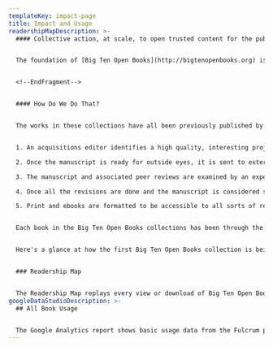 ```yaml
---
templateKey: impact-page
title: Impact and Usage
readershipMapDescription: >-
  #### Collective action, at scale, to open trusted content for the public good.


  The foundation of [Big Ten Open Books](http://bigtenopenbooks.org) is collective action including the partnership between university presses and libraries to develop the program’s model, as well as the multi-press collaboration that populates the content. At scale is our aspiration to develop a programmatic, sustainable approach to our work that mirrors the size and impact of our member institutions. To open is the work to create open-access editions that can be read and reused by anyone, anywhere. Trusted content describes the rigorous selection and quality certification process that every title in this collection has undergone. For the public good is one of the north star ideals for the libraries of the Big Ten Academic Alliance. We have a commitment to contribute to building a just, trustworthy, scalable, and sustainable open knowledge ecosystem in order to advance open, more equitable scholarship.


  <!--EndFragment-->


  #### H﻿ow Do We Do That?


  The works in these collections have all been previously published by these presses and have undergone a rigorous selection and quality certification process that allows readers and users of this collection to trust the veracity of the content made available. The exact details of the process depend on the type of book, but usually involve the following steps.


  1. A﻿n acquisitions editor identifies a high quality, interesting project and works with the author to prepare their manuscript for consideration. They work with other experts such as fellow acquisition editors and series editors - scholars with expertise in the field.

  2. O﻿nce the manuscript is ready for outside eyes, it is sent to external experts in the subject matter who conduct a peer review process. They receive honoraria in return for detailed reviews - often several pages in length. The reviewers either do or do not know the identity of the author, but the author never knows the identity of the reviewers unless they opt to waive their anonymity. The presses follow the Association of University Presses ["Best Practices for Peer Review﻿."](https://peerreview.up.hcommons.org/)

  3. T﻿he manuscript and associated peer reviews are examined by an expert editorial board of faculty members at the parent institution of the university press. These experts are selected because of their commitment to academic integrity and are usually the final decision-makers who determine whether the project is accepted for publication. They may require additional rounds of revision and review. Very rarely is a project accepted for publication without additional requests for revision from the editorial board.

  4. O﻿nce all the revisions are done and the manuscript is considered satisfactory for production by the acquisitions editor, it is "transmitted" to the production department of the press. At this point, expert copyeditors and designers take over. Copyediting is an extension of the acquisitions editorial process and involves experts staff checking the work for quality and consistency - making many changes to ensure the book can be the best it can be.

  5. P﻿rint and ebooks are formatted to be accessible to all sorts of readers. A poorly designed print book will not satisfy a reader if images cannot be interpreted or text is not properly rendered. Similarly, a screen reader will not be able to understand an ebook that includes coding errors or does not contain image descriptions.


  E﻿ach book in the Big Ten Open Books collections has been through the hands of multiple experts before it reaches the reader. On average, it costs around $20,000 to produce the first copy of a university press book - a number that is not surprising considering the multiple steps taken to ensure that the work a reader receives can be trusted. There are many good publishers who are not university presses, but only university presses take all five steps of quality assurance described above.


  H﻿ere's a glance at how the first Big Ten Open Books collection is being used today...


  ### Readership Map


  The Readership Map replays every view or download of Big Ten Open Books monographs or media components that occurred the previous four weeks.
googleDataStudioDescription: >-
  ## All Book Usage


  The Google Analytics report shows basic usage data from the Fulcrum platform. This includes users, sessions, pageviews, popular titles, and user location for titles in Big Ten Open Books. We are currently gathering data and will display information once some history has been compiled.
---
```

